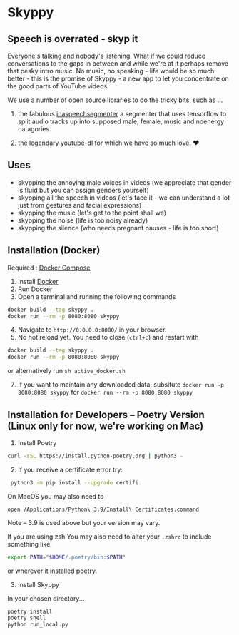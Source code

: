 # Skyppy
## Speech is overrated - skyp it

Everyone's talking and nobody's listening. What if we could reduce conversations to the gaps in between and while we're at it perhaps remove that pesky intro music. No music, no speaking - life would be so much better - this is the promise of Skyppy - a new app to let you concentrate on the good parts of YouTube videos.

We use a number of open source libraries to do the tricky bits, such as ...

1. the fabulous [inaspeechsegmenter](https://github.com/ina-foss/inaSpeechSegmenter) a segmenter that uses tensorflow to split audio tracks up into supposed male, female, music and noenergy catagories.

2. the legendary [youtube-dl](https://github.com/ytdl-org/youtube-dl) for which we have so much love. ♥️

## Uses

- skypping the annoying male voices in videos (we appreciate that gender is fluid but you can assign genders yourself)
- skypping all the speech in videos (let's face it - we can understand a lot just from gestures and facial expressions)
- skypping the music (let's get to the point shall we)
- skypping the noise (life is too noisy already)
- skypping the silence (who needs pregnant pauses - life is too short)

## Installation (Docker)

Required : [Docker Compose](https://docs.docker.com/compose/install/)

1. Install [Docker](https://docs.docker.com/get-docker/)
2. Run Docker
3. Open a terminal and running the following commands

``` bash
docker build --tag skyppy .
docker run --rm -p 8080:8080 skyppy
``` 

4. Navigate to `http://0.0.0.0:8080/` in your browser.
5. No hot reload yet. You need to close (`ctrl+c`) and restart with
 ``` bash
 docker build --tag skyppy .
 docker run --rm -p 8080:8080 skyppy
 ```
 or alternatively run `sh active_docker.sh`

7. If you want to maintain any downloaded data, subsitute `docker run -p 8080:8080 skyppy` for `docker run --rm -p 8080:8080 skyppy`

## Installation for Developers – Poetry Version (Linux only for now, we're working on Mac)

1. Install Poetry 

```bash
curl -sSL https://install.python-poetry.org | python3 -
```

2. If you receive a certificate error try:

```bash
 python3 -m pip install --upgrade certifi
```
On MacOS you may also need to
```
open /Applications/Python\ 3.9/Install\ Certificates.command
```

Note – 3.9 is used above but your version may vary.

If you are using zsh You may also need to alter your `.zshrc` to include something like:

```bash
export PATH="$HOME/.poetry/bin:$PATH"
```
or wherever it installed poetry.

3. Install Skyppy

In your chosen directory...

```bash
poetry install
poetry shell
python run_local.py
```

